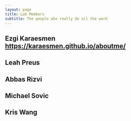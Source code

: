 ```yaml
---
layout: page
title: Lab Members
subtitle: The people who really do all the work
---
```


## Ezgi Karaesmen https://karaesmen.github.io/aboutme/
## Leah Preus
## Abbas Rizvi
## Michael Sovic
## Kris Wang
